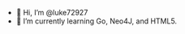 - 👋 Hi, I’m @luke72927
- 🌱 I’m currently learning Go, Neo4J, and HTML5.
<!---
Lu-ChangHo/Lu-ChangHo is a ✨ special ✨ repository because its `README.md` (this file) appears on your GitHub profile.
You can click the Preview link to take a look at your changes.
--->
